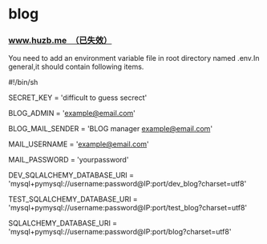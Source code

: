 # blog
### www.huzb.me　（已失效）

You need to add an environment variable file in root directory named .env.In general,it should contain following items.

#!/bin/sh

SECRET_KEY = 'difficult to guess secrect'

BLOG_ADMIN = 'example@email.com'

BLOG_MAIL_SENDER = 'BLOG manager example@email.com'

MAIL_USERNAME = 'example@email.com'

MAIL_PASSWORD = 'yourpassword'

DEV_SQLALCHEMY_DATABASE_URI = 'mysql+pymysql://username:password@IP:port/dev_blog?charset=utf8'

TEST_SQLALCHEMY_DATABASE_URI = 'mysql+pymysql://username:password@IP:port/test_blog?charset=utf8'

SQLALCHEMY_DATABASE_URI = 'mysql+pymysql://username:password@IP:port/blog?charset=utf8'
